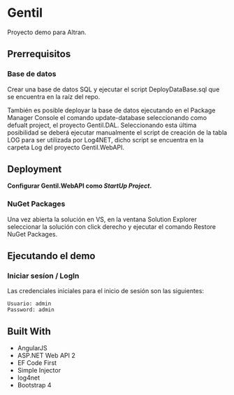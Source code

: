 # Gentil
Proyecto demo para Altran.
## Prerrequisitos
### Base de datos
Crear una base de datos SQL y ejecutar el script DeployDataBase.sql que se encuentra en la raíz del repo.

También es posible deployar la base de datos ejecutando en el Package Manager Console el comando update-database seleccionando como defualt project, el proyecto Gentil.DAL. Seleccionando esta última posibilidad se deberá ejecutar manualmente el script de creación de la tabla LOG para ser utilizada por Log4NET, dicho script se encuentra en la carpeta Log del proyecto Gentil.WebAPI.
## Deployment
**Configurar Gentil.WebAPI como _StartUp Project_.**
### NuGet Packages
Una vez abierta la solución en VS, en la ventana Solution Explorer seleccionar la solución con click derecho y ejecutar el comando Restore NuGet Packages.
## Ejecutando el demo
### Iniciar sesíon / LogIn
Las credenciales iniciales para el inicio de sesión son las siguientes:
```
Usuario: admin
Password: admin
```
## Built With
- AngularJS
- ASP.NET Web API 2
- EF Code First
- Simple Injector
- log4net
- Bootstrap 4
